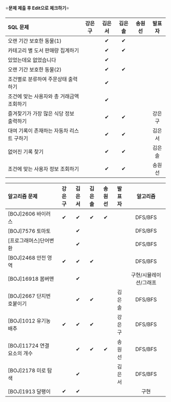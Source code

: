 ⭐**문제 제출 후 Edit으로 체크하기**⭐

|SQL 문제                              |강은구|김은서|김은솔|송원선|발표자|
|:-------------------------------------|:----:|:----:|:----:|:----:|:--:|
|오랜 기간 보호한 동물(1)                |      |  ✔  |   ✔  |      |    |
|카테고리 별 도서 판매량 집계하기         |      |  ✔  |   ✔ |      |    |
|있었는데요 없었습니다                   |      | ✔   |      |      |    |
|오랜 기간 보호한 동물(2)                |      |  ✔  |   ✔ |      |    |
|조건별로 분류하여 주문상태 출력하기      |      |  ✔  |      |      |    |
|조건에 맞는 사용자와 총 거래금액 조회하기|      |  ✔  |      |      |    |
|즐겨찾기가 가장 많은 식당 정보 출력하기  |      |  ✔  |   ✔  |      | 강은구 |
|대여 기록이 존재하는 자동차 리스트 구하기|      |  ✔  |   ✔  |      | 김은서 |
|	없어진 기록 찾기                      |      |  ✔  |  ✔   |      | 김은솔 |
|조건에 맞는 사용자 정보 조회하기        |      |  ✔  |  ✔   |      | 송원선 |

|알고리즘 문제             |강은구|김은서|김은솔|송원선|발표자  |알고리즘|
|:-------------------------|:----:|:----:|:----:|:----:|:----:|:------:|
|[BOJ]2606 바이러스         |  ✔  |  ✔  | ✔    |  ✔  |      |DFS/BFS |
|[BOJ]7576 토마토           |      |  ✔  |      |      |      |DFS/BFS|
|[프로그래머스]단어변환      |      |  ✔  |      |      |      |DFS/BFS|
|[BOJ]2468 안전 영역        |  ✔  |  ✔  |  ✔   |      |      |DFS/BFS |
|[BOJ]16918 봄버맨          |      |  ✔  |      |      |      |구현/시뮬레이션/그래프 |
|[BOJ]2667 단지번호붙이기    |      |  ✔  |  ✔   |      |김은솔|DFS/BFS |
|[BOJ]1012 유기농 배추       |  ✔   |  ✔  |  ✔   |      |강은구|DFS/BFS |
|[BOJ]11724 연결 요소의 개수 |      |  ✔  |   ✔  |  ✔  |송원선|DFS/BFS |
|[BOJ]2178 미로 탐색        |      |  ✔  |      |      |김은서|DFS/BFS|
|[BOJ]1913 달팽이           |  ✔  |  ✔  |      |      |    |구현|
